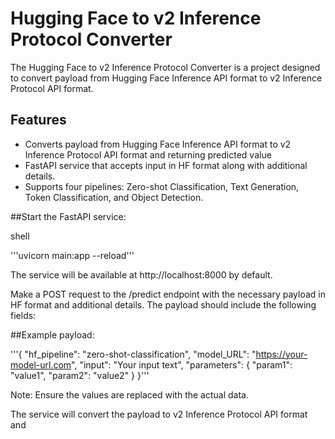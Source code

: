 # Hugging Face to v2 Inference Protocol Converter

The Hugging Face to v2 Inference Protocol Converter is a project designed to convert payload from Hugging Face Inference API format to v2 Inference Protocol API format.

## Features

- Converts payload from Hugging Face Inference API format to v2 Inference Protocol API format and returning predicted value
- FastAPI service that accepts input in HF format along with additional details.
- Supports four pipelines: Zero-shot Classification, Text Generation, Token Classification, and Object Detection.

##Start the FastAPI service:

shell

'''uvicorn main:app --reload'''


The service will be available at http://localhost:8000 by default.

Make a POST request to the /predict endpoint with the necessary payload in HF format and additional details. The payload should include the following fields:

##Example payload:

'''{
  "hf_pipeline": "zero-shot-classification",
  "model_URL": "https://your-model-url.com",
  "input": "Your input text",
  "parameters": {
    "param1": "value1",
    "param2": "value2"
  }
}'''

Note: Ensure the values are replaced with the actual data.

The service will convert the payload to v2 Inference Protocol API format and